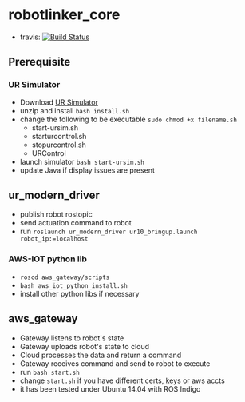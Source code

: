 # robotlinker_core

* travis: [![Build
Status](https://travis-ci.org/robotlinker/robotlinker_core.svg?branch=master)](https://travis-ci.org/robotlinker/robotlinker_core)

## Prerequisite
### UR Simulator
* Download [UR Simulator](https://www.universal-robots.com/download/)
* unzip and install `bash install.sh`
* change the following to be executable `sudo chmod +x filename.sh`
    * start-ursim.sh
    * starturcontrol.sh
    * stopurcontrol.sh
    * URControl
* launch simulator `bash start-ursim.sh`
* update Java if display issues are present

## ur_modern_driver
* publish robot rostopic
* send actuation command to robot
* run `roslaunch ur_modern_driver ur10_bringup.launch robot_ip:=localhost` 

### AWS-IOT python lib
* `roscd aws_gateway/scripts`
* `bash aws_iot_python_install.sh`
* install other python libs if necessary
    
## aws_gateway
* Gateway listens to robot's state
* Gateway uploads robot's state to cloud
* Cloud processes the data and return a command
* Gateway receives command and send to robot to execute
* run `bash start.sh`
* change `start.sh` if you have different certs, keys or aws accts
* it has been tested under Ubuntu 14.04 with ROS Indigo

